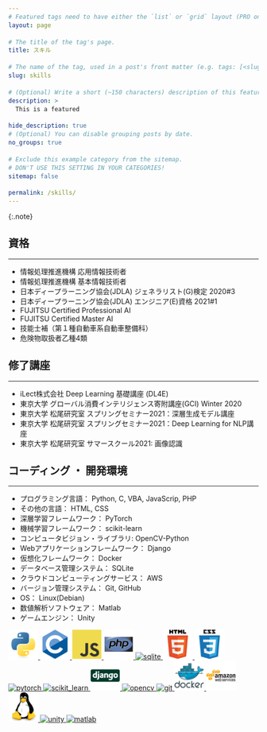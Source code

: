 ```yaml
---
# Featured tags need to have either the `list` or `grid` layout (PRO only).
layout: page

# The title of the tag's page.
title: スキル

# The name of the tag, used in a post's front matter (e.g. tags: [<slug>]).
slug: skills

# (Optional) Write a short (~150 characters) description of this featured tag.
description: >
  This is a featured 

hide_description: true
# (Optional) You can disable grouping posts by date.
no_groups: true

# Exclude this example category from the sitemap.
# DON'T USE THIS SETTING IN YOUR CATEGORIES!
sitemap: false

permalink: /skills/
---
```



{:.note}

## 資格
----------------------------------------------------------------
* 情報処理推進機構 応用情報技術者
* 情報処理推進機構 基本情報技術者
* 日本ディープラーニング協会(JDLA) ジェネラリスト(G)検定 2020#3
* 日本ディープラーニング協会(JDLA) エンジニア(E)資格 2021#1
* FUJITSU Certified Professional AI
* FUJITSU Certified Master AI
* 技能士補（第１種自動車系自動車整備科）
* 危険物取扱者乙種4類

## 修了講座
----------------------------------------------------------------
* iLect株式会社 Deep Learning 基礎講座 (DL4E)
* 東京大学 グローバル消費インテリジェンス寄附講座(GCI) Winter 2020
* 東京大学 松尾研究室 スプリングセミナー2021：深層生成モデル講座
* 東京大学 松尾研究室 スプリングセミナー2021：Deep Learning for NLP講座
* 東京大学 松尾研究室 サマースクール2021: 画像認識

## コーディング ・ 開発環境
----------------------------------------------------------------
* プログラミング言語： Python, C, VBA, JavaScrip, PHP
* その他の言語： HTML, CSS
* 深層学習フレームワーク： PyTorch
* 機械学習フレームワーク： scikit-learn
* コンピュータビジョン・ライブラリ: OpenCV-Python
* Webアプリケーションフレームワーク： Django
* 仮想化フレームワーク： Docker
* データベース管理システム： SQLite
* クラウドコンピューティングサービス： AWS
* バージョン管理システム： Git, GitHub
* OS： Linux(Debian)
* 数値解析ソフトウェア： Matlab
* ゲームエンジン： Unity


<p align="left">
  <a href="https://www.python.org" target="_blank"> <img src="https://raw.githubusercontent.com/devicons/devicon/master/icons/python/python-original.svg" alt="python" width="60" height="60"/> </a> 
  <a href="https://www.cprogramming.com/" target="_blank"> <img src="https://raw.githubusercontent.com/devicons/devicon/master/icons/c/c-original.svg" alt="c" width="60" height="60"/> </a>
  <a href="https://developer.mozilla.org/en-US/docs/Web/JavaScript" target="_blank"> <img src="https://raw.githubusercontent.com/devicons/devicon/master/icons/javascript/javascript-original.svg" alt="javascript" width="60" height="60"/> </a>
  <a href="https://www.php.net" target="_blank"> <img src="https://raw.githubusercontent.com/devicons/devicon/master/icons/php/php-original.svg" alt="php" width="60" height="60"/> </a>
  <a href="https://www.sqlite.org/" target="_blank"> <img src="https://www.vectorlogo.zone/logos/sqlite/sqlite-icon.svg" alt="sqlite" width="60" height="60"/> </a> 
  <a href="https://www.w3.org/html/" target="_blank"> <img src="https://raw.githubusercontent.com/devicons/devicon/master/icons/html5/html5-original-wordmark.svg" alt="html5" width="60" height="60"/> </a> 
  <a href="https://www.w3schools.com/css/" target="_blank"> <img src="https://raw.githubusercontent.com/devicons/devicon/master/icons/css3/css3-original-wordmark.svg" alt="css3" width="60" height="60"/> </a>
  <a href="https://pytorch.org/" target="_blank"> <img src="https://www.vectorlogo.zone/logos/pytorch/pytorch-icon.svg" alt="pytorch" width="60" height="60"/> </a>
  <a href="https://scikit-learn.org/" target="_blank"> <img src="https://upload.wikimedia.org/wikipedia/commons/0/05/Scikit_learn_logo_small.svg" alt="scikit_learn" width="60" height="60"/> </a>
  <a href="https://www.djangoproject.com/" target="_blank"> <img src="https://raw.githubusercontent.com/devicons/devicon/master/icons/django/django-original.svg" alt="django" width="60" height="60"/> </a> 
  <a href="https://opencv.org/" target="_blank"> <img src="https://www.vectorlogo.zone/logos/opencv/opencv-icon.svg" alt="opencv" width="60" height="60"/> </a> 
  <a href="https://git-scm.com/" target="_blank"> <img src="https://www.vectorlogo.zone/logos/git-scm/git-scm-icon.svg" alt="git" width="60" height="60"/> </a> 
  <a href="https://www.docker.com/" target="_blank"> <img src="https://raw.githubusercontent.com/devicons/devicon/master/icons/docker/docker-original-wordmark.svg" alt="docker" width="60" height="60"/> </a> 
  <a href="https://aws.amazon.com" target="_blank"> <img src="https://raw.githubusercontent.com/devicons/devicon/master/icons/amazonwebservices/amazonwebservices-original-wordmark.svg" alt="aws" width="60" height="60"/> </a>
  <a href="https://www.linux.org/" target="_blank"> <img src="https://raw.githubusercontent.com/devicons/devicon/master/icons/linux/linux-original.svg" alt="linux" width="60" height="60"/> </a> 
  <a href="https://unity.com/" target="_blank"> <img src="https://www.vectorlogo.zone/logos/unity3d/unity3d-icon.svg" alt="unity" width="60" height="60"/> </a>
  <a href="https://www.mathworks.com/" target="_blank"> <img src="https://upload.wikimedia.org/wikipedia/commons/2/21/Matlab_Logo.png" alt="matlab" width="60" height="60"/> </a> 
</p>


<!-- ## Apr. 2012 - Feb. 2015
----------------------------------------------------------------
* [Youth, Toyota Motor Corporation]{:.heading.flip-title} 

## Mar. 2015 -
----------------------------------------------------------------
* **Technician**, [Toyota Motor Corporation]{:.heading.flip-title} 

## Nov. 2019 -
----------------------------------------------------------------
* **Part time jobs**, [Intelligent Information Media Lab]{:.heading.flip-title} **at** [Toyota Technological Institute]{:.heading.flip-title}

## Apr. 2021 -
----------------------------------------------------------------
* **Teaching Assistant**, [Chair for Global Consumer Intelligence (GCI)]{:.heading.flip-title} **at** [University of Tokyo]{:.heading.flip-title}  -->

[Youth, Toyota Motor Corporation]: https://www.toyota-global.com/company/history_of_toyota/75years/data/company_information/personnel/personnel-related_development/academy.html

<!-- * [Install]{:.heading.flip-title} --- How to install and run Hydejack.
{:.related-posts.faded}

[install]: http://www.toyota.co.jp/company/gakuen/index.html -->
